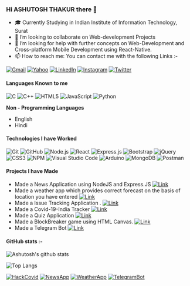 ### Hi **ASHUTOSH THAKUR** there 👋

<!--
**ashutosh1401/ashutosh1401** is a ✨ _special_ ✨ repository because its `README.md` (this file) appears on your GitHub profile.
-->
-   :mortar_board: Currently Studying in Indian Institute of Information Technology, Surat
- 👯 I’m looking to collaborate on Web-development Projects
- 🤔 I’m looking for help with further concepts on Web-Development and Cross-platform Mobile Development using React-Native.
- 📫 How to reach me: You can contact me with the following Links :-

[![Gmail](https://img.shields.io/badge/-GMAIL-D14836?style=for-the-badge&logo=gmail&logoColor=white)](mailto:ashutoshthakur1409@gmail.com)
[![Yahoo](https://img.shields.io/badge/-YAHOO!-e83ef7?style=for-the-badge&logo=yahoo!&logoColor=white)](mailto:ashutoshthakur_14@yahoo.com)
[![LinkedIn](https://img.shields.io/badge/-LINKEDIN-0077B5?style=for-the-badge&logo=linkedin&logoColor=white)](https://www.linkedin.com/in/ashutosh-thakur-5aa181199/)
[![Instagram](https://img.shields.io/badge/-INSTAGRAM-fa37e3?style=for-the-badge&logo=instagram&logoColor=white)](https://www.instagram.com/as.hutosh5613/)
[![Twitter](https://img.shields.io/badge/-TWITTER-6db0f2?style=for-the-badge&logo=twitter&logoColor=white)](https://twitter.com/marcos_ashutosh)

#### Languages Known to me

![C](https://img.shields.io/badge/-C-000000?style=flat&logo=c)
![C++](https://img.shields.io/badge/-C++-000000?style=flat&logo=c%2B%2B)
![HTML5](https://img.shields.io/badge/-HTML5-000000?style=flat&logo=html5)
![JavaScript](https://img.shields.io/badge/-JavaScript-000000?style=flat&logo=javascript)
![Python](https://img.shields.io/badge/-Python-000000?style=flat&logo=python)
  
  **Non - Programming Languages**
  - English
  - Hindi
  
#### Technologies I have Worked
![Git](https://img.shields.io/badge/-Git-222222?style=flat&logo=git&logoColor=F05032)
![GitHub](https://img.shields.io/badge/-GitHub-222222?style=flat&logo=github&logoColor=FFFFFF)
![Node.js](https://img.shields.io/badge/-Node.js-222222?style=flat&logo=node.js&logoColor=339933)
![React](https://img.shields.io/badge/-React-222222?style=flat&logo=React&logoColor=61DAFB)
![Express.js](https://img.shields.io/badge/-Express.js-222222?style=flat&logo=express.js&logoColor=339933)
![Bootstrap](https://img.shields.io/badge/-Bootstrap-a950cc?style=flat&logo=bootstrap&logoColor=white)
![jQuery](https://img.shields.io/badge/-jQuery-222222?style=flat&logo=jQuery&logoColor=0769AD)
![CSS3](https://img.shields.io/badge/-CSS-53e0ce?style=flat&logo=css3&logoColor=white)
![NPM](https://img.shields.io/badge/-NPM-f24130?style=flat&logo=npm&logoColor=white)
![Visual Studio Code](https://img.shields.io/badge/-VSCode-444444?style=flat&logo=visual-studio-code&logoColor=007ACC)
![Arduino](https://img.shields.io/badge/-ARDUINO-4da6f0?style=flat&logo=arduino&logoColor=white)
![MongoDB](https://img.shields.io/badge/-MONGODB-black?style=badge&logo=mongodb&logoColor=38cf13)
![Postman](https://img.shields.io/badge/-POSTMAN-orange?style=flat&logo=postman&logoColor=white)

#### Projects I have Made

- Made a News Application using NodeJS and Express.JS [![Link](https://img.shields.io/badge/-NEWS-black?style=badge&logo=news&logoColor=38cf13)](https://github.com/ashutosh1401/News-Application)
- Made a weather app which provides correct forecast on the basis of location you have entered [![Link](https://img.shields.io/badge/-WEATHER-black?style=flat&logo=cloud&logoColor=38cf13)](https://weather-app-ashutosh.herokuapp.com)
- Made a Issue Tracking Application . [![Link](https://img.shields.io/badge/-IssueTracker-blue?style=flat&logo=cloud&logoColor=38cf13)](https://github.com/ashutosh1401/Issue-Tracker)
- Made a Covid-19-India Tracker [![Link](https://img.shields.io/badge/-Covid19-Red?style=flat&logo=cloud&logoColor=38cf13)](https://github.com/ashutosh1401/covid-19-Tracker)
- Made a Quiz Application [![Link](https://img.shields.io/badge/-QUIZ-yellow?style=flat&logo=quiz&logoColor=38cf13)](https://github.com/ashutosh1401/covid-19-Tracker)
- Made a BlockBreaker game using HTML Canvas. [![Link](https://img.shields.io/badge/-BlockBreaker-green?style=flat&logo=blockbreaker&logoColor=38cf13)](https://ashutosh1401.github.io/BlockBreaker/)
- Made a Telegram Bot [![Link](https://img.shields.io/badge/-Telegram-Black?style=flat&logo=telegram&logoColor=Blue)](https://github.com/ashutosh1401/telegram-bot)

#### GitHub stats :-

![Ashutosh's github stats](https://github-readme-stats.vercel.app/api?username=ashutosh1401&show_icons=true&theme=radical) 

![Top Langs](https://github-readme-stats.vercel.app/api/top-langs/?username=ashutosh1401&show_icons=true&theme=radical&layout=compact)

[![HackCovid](https://github-readme-stats.vercel.app/api/pin/?username=ashutosh1401&repo=HACKCOVID19_TEAMMARCOS&show_icons=true&theme=radical)](https://github.com/ashutosh1401/HACKCOVID19_TEAMMARCOS)
[![NewsApp](https://github-readme-stats.vercel.app/api/pin/?username=ashutosh1401&repo=News-Application&show_icons=true&theme=radical)](https://github.com/ashutosh1401/News-Application)
[![WeatherApp](https://github-readme-stats.vercel.app/api/pin/?username=ashutosh1401&repo=node-weather-app&show_icons=true&theme=radical)](https://github.com/ashutosh1401/node-weather-app)
[![TelegramBot](https://github-readme-stats.vercel.app/api/pin/?username=ashutosh1401&repo=telegram-bot&show_icons=true&theme=radical)](https://github.com/ashutosh1401/telegram-bot)
<!-- - 😄 Pronouns: ...
- ⚡ Fun fact: ...
-->
